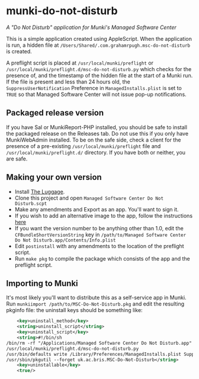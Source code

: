 # munki-do-not-disturb

*A "Do Not Disturb" application for Munki's Managed Software Center*

This is a simple application created using AppleScript. When the application is 
run, a hidden file at `/Users/Shared/.com.grahamrpugh.msc-do-not-disturb` is created.

A preflight script is placed at `/usr/local/munki/preflight` or 
`/usr/local/munki/preflight.d/msc-do-not-disturb.py` 
which checks for the presence of, and the timestamp of the hidden file at the start of a 
Munki run. If the file is present and less than 24 hours old, the 
`SuppressUserNotification` Preference in `ManagedInstalls.plist` is set to `TRUE` so that 
Managed Software Center will not issue pop-up notifications.

## Packaged release version

If you have Sal or MunkiReport-PHP installed, you should be safe to install the 
packaged release on the Releases tab.  Do not use this if you only have 
MunkiWebAdmin installed.  To be on the safe side, check a client for the presence of a 
pre-existing `/usr/local/munki/preflight` file and `/usr/local/munki/preflight.d/` 
directory. If you have both or neither, you are safe.

## Making your own version

* Install [The Luggage](http://grahamgilbert.com/blog/2013/08/09/the-luggage-an-introduction/).
* Clone this project and open `Managed Software Center Do Not Disturb.scpt`
* Make any amendments and Export as an app. You'll want to sign it.
* If you wish to add an alternative image to the app, follow the instructions [here](http://superuser.com/questions/37811/how-can-i-change-an-application-icon-in-mac-os-x)
* If you want the version number to be anything other than 1.0, edit the `CFBundleShortVersionString` key in `/path/to/Managed Software Center Do Not Disturb.app/Contents/Info.plist` 
* Edit `postinstall` with any amendments to the location of the preflight script.
* Run `make pkg` to compile the package which consists of the app and the preflight script.

## Importing to Munki

It's most likely you'll want to distribute this as a self-service app in Munki. Run `munkiimport /path/to/MSC-Do-Not-Disturb.pkg` and edit the resulting pkginfo file: 
the uninstall keys should be something like:

```xml
	<key>uninstall_method</key>
	<string>uninstall_script</string>
	<key>uninstall_script</key>
	<string>#!/bin/sh
/bin/rm -rf "/Applications/Managed Software Center Do Not Disturb.app" \
/usr/local/munki/preflight.d/msc-do-not-disturb.py
/usr/bin/defaults write /Library/Preferences/ManagedInstalls.plist SuppressUserNotification -bool FALSE
/usr/sbin/pkgutil --forget uk.ac.bris.MSC-Do-Not-Disturb</string>
	<key>uninstallable</key>
	<true/>
```
